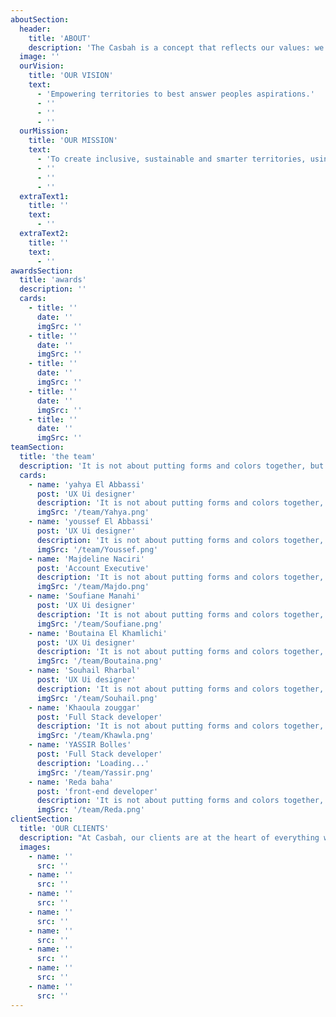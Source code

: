 ```yaml
---
aboutSection:
  header:
    title: 'ABOUT'
    description: 'The Casbah is a concept that reflects our values: we draw inspiration from the strength of our roots and push back the boundaries of what is possible. A symbol of resistance, the Casbah stands as a proud witness to what has been and what is yet to come. We embody this Casbah: proof of endurance and persistence, authenticity, beauty, security, affinity and detail.'
  image: ''
  ourVision:
    title: 'OUR VISION'
    text:
      - 'Empowering territories to best answer peoples aspirations.'
      - ''
      - ''
      - ''
  ourMission:
    title: 'OUR MISSION'
    text:
      - 'To create inclusive, sustainable and smarter territories, using the power of people and technologies.'
      - ''
      - ''
      - ''
  extraText1:
    title: ''
    text:
      - ''
  extraText2:
    title: ''
    text:
      - ''
awardsSection:
  title: 'awards'
  description: ''
  cards:
    - title: ''
      date: ''
      imgSrc: ''
    - title: ''
      date: ''
      imgSrc: ''
    - title: ''
      date: ''
      imgSrc: ''
    - title: ''
      date: ''
      imgSrc: ''
    - title: ''
      date: ''
      imgSrc: ''
teamSection:
  title: 'the team'
  description: 'It is not about putting forms and colors together, but about finding the right balance between logic and aesthetics, in order to offer optimal experiences for the targeted audiences, while conveying the right messages and staying'
  cards:
    - name: 'yahya El Abbassi'
      post: 'UX Ui designer'
      description: 'It is not about putting forms and colors together, but about finding the right balance between logic and aesthetics, in order to offer It is not about'
      imgSrc: '/team/Yahya.png'
    - name: 'youssef El Abbassi'
      post: 'UX Ui designer'
      description: 'It is not about putting forms and colors together, but about finding the right balance between logic and aesthetics, in order to offer It is not about'
      imgSrc: '/team/Youssef.png'
    - name: 'Majdeline Naciri'
      post: 'Account Executive'
      description: 'It is not about putting forms and colors together, but about finding the right balance between logic and aesthetics, in order to offer It is not about'
      imgSrc: '/team/Majdo.png'
    - name: 'Soufiane Manahi'
      post: 'UX Ui designer'
      description: 'It is not about putting forms and colors together, but about finding the right balance between logic and aesthetics, in order to offer It is not about'
      imgSrc: '/team/Soufiane.png'
    - name: 'Boutaina El Khamlichi'
      post: 'UX Ui designer'
      description: 'It is not about putting forms and colors together, but about finding the right balance between logic and aesthetics, in order to offer It is not about'
      imgSrc: '/team/Boutaina.png'
    - name: 'Souhail Rharbal'
      post: 'UX Ui designer'
      description: 'It is not about putting forms and colors together, but about finding the right balance between logic and aesthetics, in order to offer It is not about'
      imgSrc: '/team/Souhail.png'
    - name: 'Khaoula zouggar'
      post: 'Full Stack developer'
      description: 'It is not about putting forms and colors together, but about finding the right balance between logic and aesthetics, in order to offer It is not about'
      imgSrc: '/team/Khawla.png'
    - name: 'YASSIR Bolles'
      post: 'Full Stack developer'
      description: 'Loading...'
      imgSrc: '/team/Yassir.png'
    - name: 'Reda baha'
      post: 'front-end developer'
      description: 'It is not about putting forms and colors together, but about finding the right balance between logic and aesthetics, in order to offer It is not about'
      imgSrc: '/team/Reda.png'
clientSection:
  title: 'OUR CLIENTS'
  description: "At Casbah, our clients are at the heart of everything we do. We are committed to delivering tailored solutions and exceptional service to meet their unique needs and exceed their expectations."
  images:
    - name: ''
      src: ''
    - name: ''
      src: ''
    - name: ''
      src: ''
    - name: ''
      src: ''
    - name: ''
      src: ''
    - name: ''
      src: ''
    - name: ''
      src: ''
    - name: ''
      src: ''
---
```

